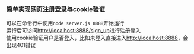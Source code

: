### 简单实现网页注册登录与cookie验证
可以在命令行中使用```node server.js 8888```开始运行<br>
运行后可访问[http://localhost:8888/sign_up](http://localhost:8888/sign_up)进行注册登入<br>
使用cookie验证用户是否登入，比如未登入直接进入[http://localhost:8888](http://localhost:8888)，会出现401错误
